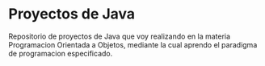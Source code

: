 # Proyectos de Java  
Repositorio de proyectos de Java que voy realizando en la materia Programacion Orientada a Objetos, mediante la cual aprendo el paradigma de programacion especificado. 